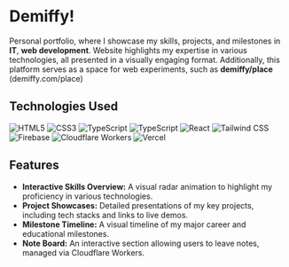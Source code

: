 # Demiffy!

Personal portfolio, where I showcase my skills, projects, and milestones in **IT**, **web development**. Website highlights my expertise in various technologies, all presented in a visually engaging format. Additionally, this platform serves as a space for web experiments, such as **demiffy/place** (demiffy.com/place)

## Technologies Used

![HTML5](https://img.shields.io/badge/HTML5-E34F26?style=for-the-badge&logo=html5&logoColor=white)
![CSS3](https://img.shields.io/badge/CSS3-1572B6?style=for-the-badge&logo=css3&logoColor=white)
![TypeScript](https://img.shields.io/badge/TypeScript-007ACC?style=for-the-badge&logo=typescript&logoColor=white)
![TypeScript](https://img.shields.io/badge/JavaScript-EFD81D?style=for-the-badge&logo=javascript&logoColor=white)
![React](https://img.shields.io/badge/React-20232A?style=for-the-badge&logo=react&logoColor=61DAFB)
![Tailwind CSS](https://img.shields.io/badge/Tailwind_CSS-38B2AC?style=for-the-badge&logo=tailwind-css&logoColor=white)
![Firebase](https://img.shields.io/badge/Firebase-DD2C00?style=for-the-badge&logo=firebase&logoColor=white)
![Cloudflare Workers](https://img.shields.io/badge/Cloudflare_Workers-F38020?style=for-the-badge&logo=cloudflare&logoColor=white)
![Vercel](https://img.shields.io/badge/Vercel-000000?style=for-the-badge&logo=vercel&logoColor=white)

## Features
- **Interactive Skills Overview:** A visual radar animation to highlight my proficiency in various technologies.
- **Project Showcases:** Detailed presentations of my key projects, including tech stacks and links to live demos.
- **Milestone Timeline:** A visual timeline of my major career and educational milestones.
- **Note Board:** An interactive section allowing users to leave notes, managed via Cloudflare Workers.
